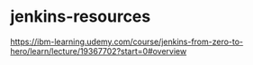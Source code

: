 # jenkins-resources

https://ibm-learning.udemy.com/course/jenkins-from-zero-to-hero/learn/lecture/19367702?start=0#overview
